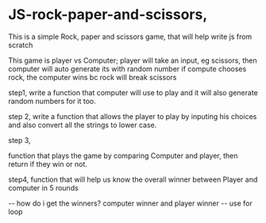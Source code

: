 # JS-rock-paper-and-scissors,
This is a simple Rock, paper and scissors game, that will help
write js from scratch

This game is player vs Computer;
player will take an input, eg scissors, then computer will auto generate its with random number
if compute chooses rock, the computer wins bc rock will break scissors

step1,
write a function that computer will use to play and it will also generate random numbers for it too.

step 2,
write a function that allows the player to play by inputing his choices and also convert all the strings to lower case.


step 3,

function that plays the game by comparing Computer and player, then return if they win or not.

step4, 
function that will help us know the overall winner between Player and computer  in 5 rounds


-- how do i get the winners? computer winner and player winner
-- use for loop 
